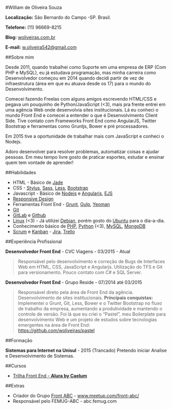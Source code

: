 #William de Oliveira Souza

**Localização:** São Bernardo do Campo -SP. Brasil.

**Telefone:** (11) 96669-8215

**Blog:** [woliveiras.com.br](http://woliveiras.com.br)

**E-mail:** w.oliveira542@gmail.com

##Sobre mim

Desde 2011, quando trabalhei como Suporte em uma empresa de ERP (Com PHP e MySQL), eu já estudava programação, mas minha carreira como Desenvolvedor começou em 2014 quando decidi partir de vez de infraestrutura (área em que eu atuava desde os 17) para o mundo do Desenvolvimento.

Comecei fazendo Freelas com alguns amigos escrevendo HTML/CSS e pegava um pouquinho de Python/JavaScript (<3), mais pra frente entrei em uma agência Web onde desenvolvia sites institucionais. Lá eu conheci o mundo Front End e comecei a entender o que é Desenvolvimento Client Side. Tive contato com Frameworks Front End como AngularJS, Twitter Bootstrap e ferramentas como Gruntjs, Bower e pré processadores.

Em 2015 tive a oportunidade de trabalhar mais com JavaScript e conheci o Nodejs.

Adoro desenvolver para resolver problemas, automatizar coisas e ajudar pessoas. Em meu tempo livre gosto de praticar esportes, estudar e ensinar quem tem vontade de aprender!

##Habilidades

* HTML - Básico de [Jade](http://jade-lang.com/)
* CSS - [Stylus](https://learnboost.github.io/stylus/), [Sass](http://sass-lang.com/), [Less](http://lesscss.org/), [Bootstrap](http://getbootstrap.com/)
* Javascript - Básico de [Nodejs](https://nodejs.org/en/) e [Angularjs](https://angularjs.org/), [EJS](http://ejs.co/)
* [Responsive Design](http://arquiteturadeinformacao.com/mobile/o-que-e-responsive-web-design/)
* Ferramentas Front End - [Grunt](http://gruntjs.com/), [Gulp](http://gulpjs.com/), [Yeoman](http://yeoman.io/)
* [Git](https://git-scm.com/)
* [GitLab](https://about.gitlab.com/) e [Github](https://github.com)
* [Linux](http://www.linuxfoundation.org/what-is-linux) (<3) - Já utilizei [Debian](https://www.debian.org/index.pt.html), porém gosto do [Ubuntu](http://http://ubuntu.com/) para o dia-a-dia.
* Conhecimento básico de [PHP](https://secure.php.net/), [Python](http://wiki.python.org.br/) (<3), [MySQL](https://www.mysql.com/), [MongoDB](https://www.mongodb.org/)
* [Scrum](https://www.scrum.org/) e [Kanban](http://kanbanblog.com/explained/) - [Jira](https://www.atlassian.com/software/jira), [Trello](https://trello.com/)

##Experiência Profissional

**Desenvolvedor Front End** - CVC Viagens - 03/2015 - Atual

> Responsável pelo desenvolvimento e correção de Bugs de Interfaces Web em HTML, CSS, JavaScript e Angularjs.
Utilização do TFS e Git para versionamento.
Pouco contato com C# e SQL Server.

**Desenvolvedor Front End** - Grupo Reside - 07/2014 até 03/2015

> Responsável direto pela área de Front End da agência. Desenvolvimento de sites institucionais. **Principais conquistas:** Implementei o Grunt, Git, Less, Bower e o Twitter Bootstrap no fluxo de trabalho da empresa, aumentando a produtividade e mantendo o controle de versão.
Foi lá que eu criei o “Pastel”, meu Boilerplate para desenvolvimento Web e um projeto de estudos sobre tecnologias emergentes na área de Front End: https://github.com/woliveiras/pastel

##Formação

**Sistemas para Internet na Unisul** - 2015 (Trancado)
Pretendo iniciar Analise e Desenvolvimento de Sistemas.

##Cursos

* [Trilha Front End - **Alura by Caelum**](https://www.alura.com.br/cursos-online-front-end)


##Extras

* Criador do Grupo [Front ABC](https://github.com/front-abc) - www.meetup.com/front-abc/
* Responsável pelo FEMUG-ABC - abc.femug.com
